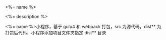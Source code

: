 <%= name %>

<%= description %>

<%= name %>小程序，基于 gulp4 和 webpack 打包，src 为源代码，dist** 为打包后代码，小程序添加项目文件夹指定 dist** 目录